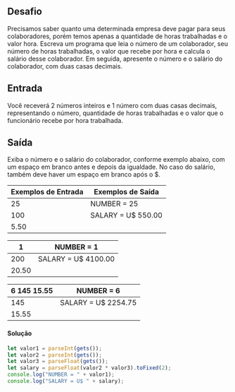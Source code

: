 ## Desafio

Precisamos saber quanto uma determinada empresa deve pagar para seus colaboradores, porém temos apenas a quantidade de horas trabalhadas e o valor hora. Escreva um programa que leia o número de um colaborador, seu número de horas trabalhadas, o valor que recebe por hora e calcula o salário desse colaborador. Em seguida, apresente o número e o salário do colaborador, com duas casas decimais.

## Entrada

Você receverá 2 números inteiros e 1 número com duas casas decimais, representando o número, quantidade de horas trabalhadas e o valor que o funcionário recebe por hora trabalhada.

## Saída

Exiba o número e o salário do colaborador, conforme exemplo abaixo, com um espaço em branco antes e depois da igualdade. No caso do salário, também deve haver um espaço em branco após o $.

 

| Exemplos de Entrada | Exemplos de Saída  |
| ------------------- | ------------------ |
| 25                  | NUMBER = 25        |
| 100                 | SALARY = U$ 550.00 |
| 5.50                |                    |

| 1     | NUMBER = 1          |
| ----- | ------------------- |
| 200   | SALARY = U$ 4100.00 |
| 20.50 |                     |

| 6 145 15.55 | NUMBER = 6          |
| ----------- | ------------------- |
| 145         | SALARY = U$ 2254.75 |
| 15.55       |                     |



#### Solução

```javascript
let valor1 = parseInt(gets());
let valor2 = parseInt(gets());
let valor3 = parseFloat(gets());
let salary = parseFloat(valor2 * valor3).toFixed(2);
console.log("NUMBER = " + valor1);
console.log("SALARY = U$ " + salary);
```

